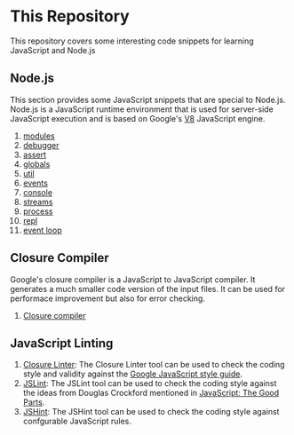 # This Repository
This repository covers some interesting code snippets for learning JavaScript and Node.js

## Node.js
This section provides some JavaScript snippets that are special to Node.js. Node.js is a JavaScript runtime environment that is used for server-side JavaScript execution and is based on Google's [V8](https://code.google.com/p/v8/) JavaScript engine.
 1. [modules](node.js/000_modules/README.md)
 1. [debugger](node.js/010_debugging/README.md)
 1. [assert](node.js/020_assertions/README.md)
 1. [globals](node.js/040_globals/README.md)
 1. [util](node.js/050_utilities/README.md)
 1. [events](node.js/060_events/README.md)
 1. [console](node.js/150_console/README.md)
 1. [streams](node.js/110_streams/README.md)
 1. [process](node.js/070_processes/README.md)
 1. [repl](node.js/130_repl/README.md)
 1. [event loop](node.js/160_event_loop/README.md)

## Closure Compiler
Google's closure compiler is a JavaScript to JavaScript compiler. It generates a much smaller code version of the input files. It can be used for performace improvement but also for error checking.
 1. [Closure compiler](closure_tools/closure_compiler/README.md)

## JavaScript Linting
1. [Closure Linter](closure_tools/closure_linter/README.md): The Closure Linter tool can be used to check the coding style and validity against the [Google JavaScript style guide](http://google-styleguide.googlecode.com/svn/trunk/javascriptguide.xml).
2. [JSLint](jslint/README.md): The JSLint tool can be used to check the coding style against the ideas from Douglas Crockford mentioned in [JavaScript: The Good Parts](http://www.maritimejournal.com/__data/assets/pdf_file/0020/1033940/Javascript-The-Good-Parts.pdf).
3. [JSHint](jshint/README.md): The JSHint tool can be used to check the coding style against confgurable JavaScript rules.
